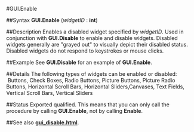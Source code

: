 
#GUI.Enable

##Syntax
**GUI.Enable** (*widgetID* : **int**)



##Description
Enables a disabled widget specified by *widgetID*. 
Used in conjunction with **GUI.Disable** to enable and disable widgets. 
Disabled widgets generally are "grayed out" to visually depict their disabled status.
Disabled widgets do not respond to keystrokes or mouse clicks.



##Example
See **GUI.Disable** for an example of **GUI.Enable**.



##Details
The following types of widgets can be enabled or disabled:
 Buttons, Check Boxes, Radio Buttons, Picture Buttons,
Picture Radio Buttons, Horizontal Scroll Bars, Horizontal Sliders,Canvases, Text Fields, Vertical Scroll Bars, Vertical Sliders



##Status
Exported qualified.
This means that you can only call the procedure by calling **GUI.Enable**, not by calling **Enable**.



##See also
**[gui_disable.html](GUI.Disable)**.


